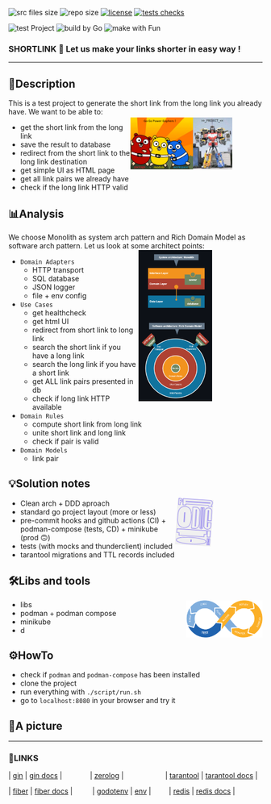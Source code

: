 <p align="left">
	<img src="https://img.shields.io/github/languages/code-size/kselnaag/shortlink?style=plastic" title="src files size" alt="src files size">
	<img src="https://img.shields.io/github/repo-size/kselnaag/shortlink?style=plastic" title="repo size" alt="repo size">
	<a href="https://github.com/kselnaag/shortlink/blob/master/LICENSE" title="LICENSE"><img src="https://img.shields.io/github/license/kselnaag/shortlink?style=plastic" alt="license"></a>
	<a href="https://github.com/kselnaag/shortlink/actions" title="Workflows"><img src="https://img.shields.io/github/actions/workflow/status/kselnaag/shortlink/go.yml?branch=master&style=plastic" alt="tests checks"></a>
</p>
<p align="left">
  <img src="https://img.shields.io/static/v1?label=test&message=Project&color=ffa757&style=plastic" alt="test Project">
	<img src="https://img.shields.io/static/v1?label=build%20by&message=Go&color=ffa757&style=plastic" alt="build by Go">
	<img src="https://img.shields.io/static/v1?label=make%20with&message=Fun&color=ffa757&style=plastic" alt="make with Fun">
</p>

### **SHORTLINK** 📏 Let us make your links shorter in easy way !
----

## **🧾Description**
This is a test project to generate the short link from the long link you already have. We want to be able to:
<img style="margin-top: 20px; margin-right: 60px;" align="right" width="40%" alt="#POWERGOPHERS" src="./asset/gogogophers.png"/>

- get the short link from the long link
- save the result to database
- redirect from the short link to the long link destination
- get simple UI as HTML page
- get all link pairs we already have
- check if the long link HTTP valid

## **📊Analysis**
We choose Monolith as system arch pattern and Rich Domain Model as software arch pattern. Let us look at some architect points:
<img style="margin-top: 0px; margin-right: 100px;" align="right" width="29%" alt="#ArchPic" src="./asset/arch.png"/>

- `Domain Adapters`
  - HTTP transport
  - SQL database
  - JSON logger
  - file + env config
- `Use Cases`
  - get healthcheck
  - get html UI
  - redirect from short link to long link 
  - search the short link if you have a long link
  - search the long link if you have a short link
  - get ALL link pairs presented in db
  - check if long link HTTP available
- `Domain Rules`
  - compute short link from long link
  - unite short link and long link
  - check if pair is valid
- `Domain Models`
  - link pair

## **💡Solution notes**
<img style="margin-right: 100px; transform: rotate(03.7deg);" align="right" width="14%" alt="#Prod" src="./asset/production.png"/>

- Clean arch + DDD aproach
- standard go project layout (more or less)
- pre-commit hooks and github actions (CI) + podman-compose (tests, CD) + minikube (prod 🙃)
- tests (with mocks and thunderclient) included
- tarantool migrations and TTL records included

## **🛠️Libs and tools**
<img style="margin-right: 0px;" align="right" width="30%" alt="#CICD" src="./asset/cicd.png"/>

- libs
- podman + podman compose
- minikube
- d

## **⚙️HowTo**

- check if `podman` and `podman-compose` has been installed
- clone the project
- run everything with `./script/run.sh`
- go to `localhost:8080` in your browser and try it

## **🦋A picture**

----
### **🔗LINKS**
| [gin](https://github.com/gin-gonic/gin "https://github.com/gin-gonic/gin")
| [gin docs](https://gin-gonic.com/docs/ "https://gin-gonic.com/docs/")
|             
| [zerolog](https://github.com/rs/zerolog "https://github.com/rs/zerolog")
|                    
| [tarantool](https://hub.docker.com/r/tarantool/tarantool "https://hub.docker.com/r/tarantool/tarantool")
| [tarantool docs](https://www.tarantool.io/ru/doc/ "https://www.tarantool.io/ru/doc")
| 

| [fiber](https://github.com/gofiber/fiber "https://github.com/gofiber/fiber")
| [fiber docs](https://docs.gofiber.io "https://docs.gofiber.io")
|         
| [godotenv](github.com/joho/godotenv "github.com/joho/godotenv")
| [env](https://github.com/caarlos0/env "https://github.com/caarlos0/env")
|        
| [redis](https://hub.docker.com/_/redis "https://hub.docker.com/_/redis")
| [redis docs](https://redis.io/docs/ "https://redis.io/docs/")
|

